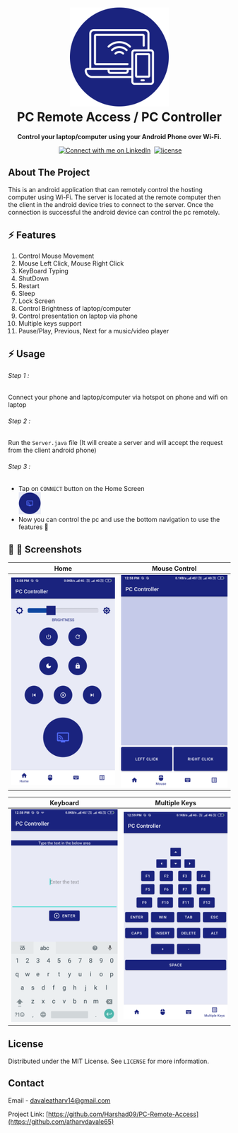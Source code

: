 <h1 align="center">
  <img src="https://github.com/Harshad09/PC-Remote-Access/blob/master/ScreenShots/mobile-service%20(4).png" width="224px"/><br/>
  PC Remote Access / PC Controller
</h1>
<p align="center"><b>Control your laptop/computer using your Android Phone over Wi-Fi.</b></p>
<p align="center"></a>&nbsp;<a href="https://www.linkedin.com/in/harshad-dabhade-a2a584175/"><img src="https://img.shields.io/badge/LinkedIn-Connect%20with%20me%20on%20Linkedin-brightgreen?style=for-the-badge&logo=linkedin" alt="Connect with me on LinkedIn" /></a></a>&nbsp; <a href="https://github.com/Harshad09/PC-Remote-Access/blob/master/LICENSE"><img src="https://img.shields.io/badge/license-MIT-red?style=for-the-badge&logo=none" alt="license" /></a></p>

## About The Project
This is an android application that can remotely control the hosting computer using Wi-Fi. The server is located at the remote computer then the client in the android device tries to connect to the server. Once the connection is successful the android device can control the pc remotely.

## ⚡️ Features
1. Control Mouse Movement
2. Mouse Left Click, Mouse Right Click
3. KeyBoard Typing
4. ShutDown 
5. Restart
6. Sleep
7. Lock Screen
8. Control Brightness of laptop/computer
9. Control presentation on laptop via phone
10. Multiple keys support
11. Pause/Play, Previous, Next for a music/video player

## ⚡️ Usage
###### Step 1 :
Connect your phone and laptop/computer via hotspot on phone and wifi on laptop
###### Step 2 :
Run the `Server.java` file (It will create a server and will accept the request from the client android phone)
###### Step 3 :
- Tap on `CONNECT` button on the Home Screen <br><img src="https://github.com/Harshad09/PC-Remote-Access/blob/master/ScreenShots/WhatsApp%20Image%202021-08-24%20at%201.32.49%20PM.jpeg" width="50px"/>
- Now you can control the pc and use the bottom navigation to use the features 🙂

## 📎 📱 Screenshots

Home             |  Mouse Control
:-------------------------:|:-------------------------:
![](https://github.com/Harshad09/PC-Remote-Access/blob/master/ScreenShots/Screenshot_2021-08-23-12-59-00-139_com.example.pc_controller.png)  |  ![](https://github.com/Harshad09/PC-Remote-Access/blob/master/ScreenShots/Screenshot_2021-08-23-12-58-39-538_com.example.pc_controller.png)


Keyboard             |  Multiple Keys
:-------------------------:|:-------------------------:
![](https://github.com/Harshad09/PC-Remote-Access/blob/master/ScreenShots/Screenshot_2021-08-23-12-58-44-861_com.example.pc_controller.png)  |  ![](https://github.com/Harshad09/PC-Remote-Access/blob/master/ScreenShots/Screenshot_2021-08-23-12-59-15-728_com.example.pc_controller.png)




<!-- LICENSE -->
## License

Distributed under the MIT License. See `LICENSE` for more information.


<!-- CONTACT -->
## Contact

Email - davaleatharv14@gmail.com


Project Link: [https://github.com/Harshad09/PC-Remote-Access](https://github.com/atharvdavale65)


